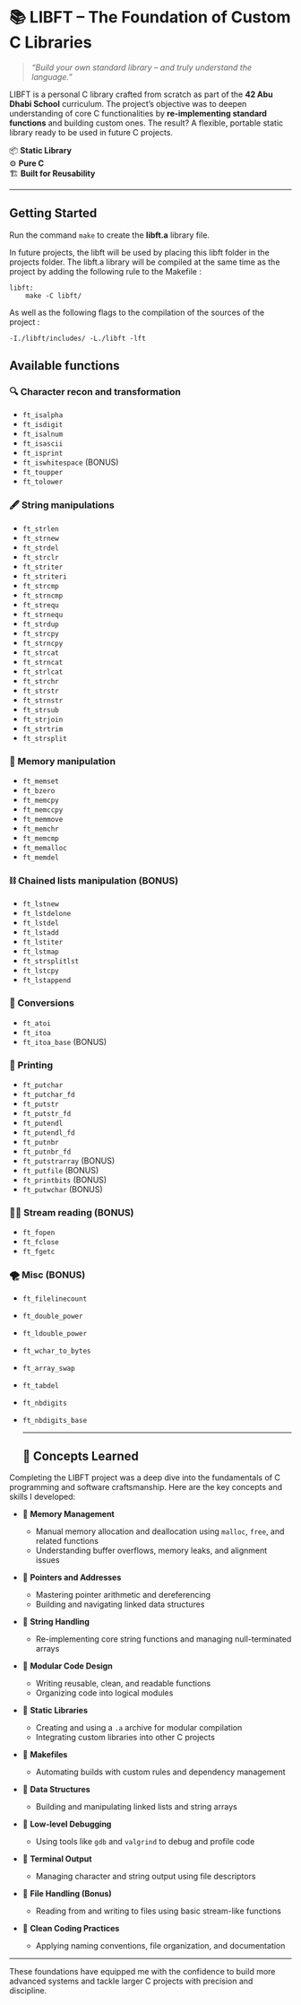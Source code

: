 # 📚 LIBFT – The Foundation of Custom C Libraries

> _“Build your own standard library – and truly understand the language.”_


LIBFT is a personal C library crafted from scratch as part of the **42 Abu Dhabi School** curriculum. The project’s objective was to deepen understanding of core C functionalities by **re-implementing standard functions** and building custom ones. The result? A flexible, portable static library ready to be used in future C projects.

📦 **Static Library**  
⚙️ **Pure C**  
🏗️ **Built for Reusability**

---

## Getting Started

Run the command `make` to create the **libft.a** library file.

In future projects, the libft will be used by placing this libft folder in the projects folder. The libft.a library will be compiled at the same time as the project by adding the following rule to the Makefile :
```
libft:
    make -C libft/
```
As well as the following flags to the compilation of the sources of the project :
```
-I./libft/includes/ -L./libft -lft
```

## Available functions

### :mag: Character recon and transformation
- `ft_isalpha`
- `ft_isdigit`
- `ft_isalnum`
- `ft_isascii`
- `ft_isprint`
- `ft_iswhitespace` (BONUS)
- `ft_toupper`
- `ft_tolower`

### :fountain_pen: String manipulations
- `ft_strlen`
- `ft_strnew`
- `ft_strdel`
- `ft_strclr`
- `ft_striter`
- `ft_striteri`
- `ft_strcmp`
- `ft_strncmp`
- `ft_strequ`
- `ft_strnequ`
- `ft_strdup`
- `ft_strcpy`
- `ft_strncpy`
- `ft_strcat`
- `ft_strncat`
- `ft_strlcat`
- `ft_strchr`
- `ft_strstr`
- `ft_strnstr`
- `ft_strsub`
- `ft_strjoin`
- `ft_strtrim`
- `ft_strsplit`

### :floppy_disk: Memory manipulation
- `ft_memset`
- `ft_bzero`
- `ft_memcpy`
- `ft_memccpy`
- `ft_memmove`
- `ft_memchr`
- `ft_memcmp`
- `ft_memalloc`
- `ft_memdel`

### :chains: Chained lists manipulation (BONUS)
- `ft_lstnew`
- `ft_lstdelone`
- `ft_lstdel`
- `ft_lstadd`
- `ft_lstiter`
- `ft_lstmap`
- `ft_strsplitlst`
- `ft_lstcpy`
- `ft_lstappend`

### :money_with_wings: Conversions
- `ft_atoi`
- `ft_itoa`
- `ft_itoa_base` (BONUS)

### :scroll: Printing
- `ft_putchar`
- `ft_putchar_fd`
- `ft_putstr`
- `ft_putstr_fd`
- `ft_putendl`
- `ft_putendl_fd`
- `ft_putnbr`
- `ft_putnbr_fd`
- `ft_putstrarray` (BONUS)
- `ft_putfile` (BONUS)
- `ft_printbits` (BONUS)
- `ft_putwchar` (BONUS)

### :rowing_woman: Stream reading (BONUS)
- `ft_fopen`
- `ft_fclose`
- `ft_fgetc`

### :tornado: Misc (BONUS)
- `ft_filelinecount`
- `ft_double_power`
- `ft_ldouble_power`
- `ft_wchar_to_bytes`
- `ft_array_swap`
- `ft_tabdel`
- `ft_nbdigits`
- `ft_nbdigits_base`

  ---
  ## 📘 Concepts Learned

Completing the LIBFT project was a deep dive into the fundamentals of C programming and software craftsmanship. Here are the key concepts and skills I developed:

- 🔹 **Memory Management**
  - Manual memory allocation and deallocation using `malloc`, `free`, and related functions
  - Understanding buffer overflows, memory leaks, and alignment issues

- 🔹 **Pointers and Addresses**
  - Mastering pointer arithmetic and dereferencing
  - Building and navigating linked data structures

- 🔹 **String Handling**
  - Re-implementing core string functions and managing null-terminated arrays

- 🔹 **Modular Code Design**
  - Writing reusable, clean, and readable functions
  - Organizing code into logical modules

- 🔹 **Static Libraries**
  - Creating and using a `.a` archive for modular compilation
  - Integrating custom libraries into other C projects

- 🔹 **Makefiles**
  - Automating builds with custom rules and dependency management

- 🔹 **Data Structures**
  - Building and manipulating linked lists and string arrays

- 🔹 **Low-level Debugging**
  - Using tools like `gdb` and `valgrind` to debug and profile code

- 🔹 **Terminal Output**
  - Managing character and string output using file descriptors

- 🔹 **File Handling (Bonus)**
  - Reading from and writing to files using basic stream-like functions

- 🔹 **Clean Coding Practices**
  - Applying naming conventions, file organization, and documentation

---

These foundations have equipped me with the confidence to build more advanced systems and tackle larger C projects with precision and discipline.

